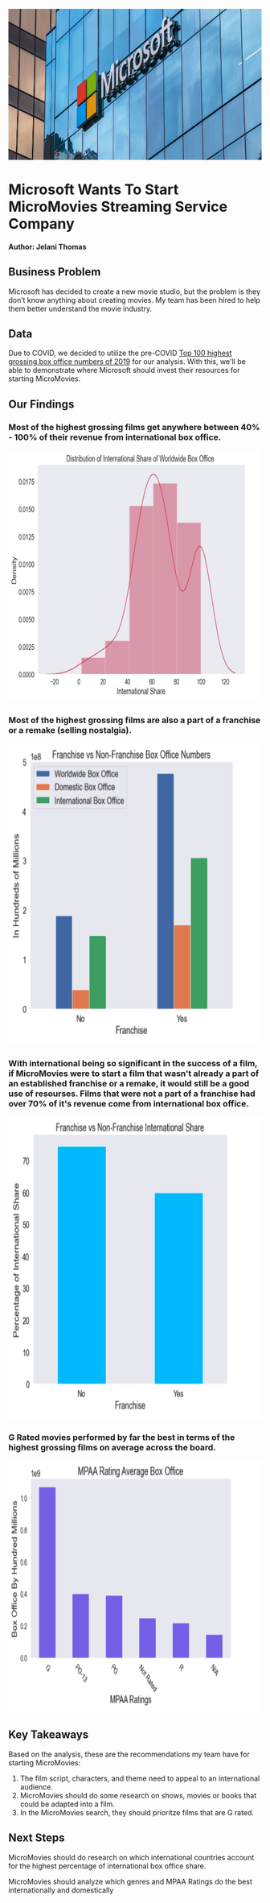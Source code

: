 <p align="center">
  <img width="800" height="300" src="https://github.com/JelaniThomas/FinalProjectPhase1/blob/a1b031d9caf6be04dfb78f6e6fae4be7c9354dcd/Photos/microsoft.jpeg">
</p>

# Microsoft Wants To Start MicroMovies Streaming Service Company

#### Author: Jelani Thomas

## Business Problem
Microsoft has decided to create a new movie studio, but the problem is they don’t know anything about creating movies. My team has been hired to help them better understand the movie industry.   

## Data 
Due to COVID, we decided to utilize the pre-COVID [Top 100 highest grossing box office numbers of 2019](https://www.the-numbers.com/box-office-records/worldwide/all-movies/cumulative/released-in-2019) for our analysis. With this, we'll be able to demonstrate where Microsoft should invest their resources for starting MicroMovies.

## Our Findings

### Most of the highest grossing films get anywhere between 40% - 100% of their revenue from international box office. 
<p align="center">
  <img width="800" height="500" src="https://github.com/JelaniThomas/FinalProjectPhase1/blob/aeac0e3ef452f996130aa01889a0902efdadf2cd/Photos/Density%20Plot.png">
</p>

### Most of the highest grossing films are also a part of a franchise or a remake (selling nostalgia).

<p align="center">
  <img width="600" height="600" src="https://github.com/JelaniThomas/FinalProjectPhase1/blob/9acf244b50b5fd590903d01030e5f6fb0f6d9eb5/Photos/WDI%20Fran%20vs%20Non%20Fran.png">
</p>

### With international being so significant in the success of a film, if MicroMovies were to start a film that wasn't already a part of an established franchise or a remake, it would still be a good use of resourses. Films that were not a part of a franchise had over 70% of it's revenue come from international box office. 

<p align="center">
  <img width="600" height="600" src="https://github.com/JelaniThomas/FinalProjectPhase1/blob/9acf244b50b5fd590903d01030e5f6fb0f6d9eb5/Photos/Fran%20vs%20Non%20Fran.png">
</p>

### G Rated movies performed by far the best in terms of the highest grossing films on average across the board. 

<p align="center">
  <img width="800" height="500" src="https://github.com/JelaniThomas/FinalProjectPhase1/blob/9acf244b50b5fd590903d01030e5f6fb0f6d9eb5/Photos/MPAA%20Rating.png">
</p>

## Key Takeaways 
Based on the analysis, these are the recommendations my team have for starting MicroMovies: 
1. The film script, characters, and theme need to appeal to an international audience. 
2. MicroMovies should do some research on shows, movies or books that could be adapted into a film.
3. In the MicroMovies search, they should prioritze films that are G rated.

## Next Steps

MicroMovies should do research on which international countries account for the highest percentage of international box office share. 

MicroMovies should analyze which genres and MPAA Ratings do the best internationally and domestically
